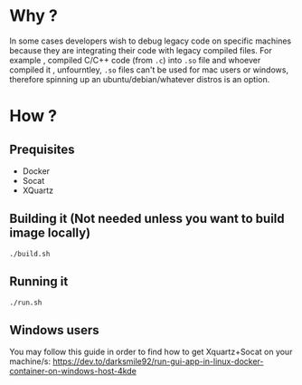 # Why ?
In some cases developers wish to debug legacy code on specific machines because they are integrating their code with legacy compiled files.
For example , compiled C/C++ code (from `.c`) into `.so` file and whoever compiled it , unfourntley, `.so` files can't be used for mac users or windows, therefore spinning up an ubuntu/debian/whatever distros is an option.

# How ?

## Prequisites
 - Docker
 - Socat 
 - XQuartz
## Building it (Not needed unless you want to build image locally)
```
./build.sh
```
## Running it

```
./run.sh
```


 ## Windows users 
 You may follow this guide in order to find how to get Xquartz+Socat on your machine/s:
 https://dev.to/darksmile92/run-gui-app-in-linux-docker-container-on-windows-host-4kde